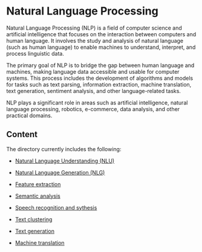 # Natural Language Processing

Natural Language Processing (NLP) is a field of computer science and artificial intelligence that focuses on the interaction between computers and human language. It involves the study and analysis of natural language (such as human language) to enable machines to understand, interpret, and process linguistic data.

The primary goal of NLP is to bridge the gap between human language and machines, making language data accessible and usable for computer systems. This process includes the development of algorithms and models for tasks such as text parsing, information extraction, machine translation, text generation, sentiment analysis, and other language-related tasks.

NLP plays a significant role in areas such as artificial intelligence, natural language processing, robotics, e-commerce, data analysis, and other practical domains.

## Content
The directory currently includes the following:

- [Natural Language Understanding (NLU)](./01_Natural%20language%20understanding/README.md)

- [Natural Language Generation (NLG)](./01_Natural%20language%20understanding/README.md)
- [Feature extraction](./02_Feature%20extraction/README.md)
- [Semantic analysis](./03_Sentiment%20analysis/README.md)
- [Speech recognition and sythesis](./04_Speech%20recognition%20and%20synthesis/README.md)
- [Text clustering](./05_Text%20clustering/README.md)
- [Text generation](./06_Text%20generation/README.md)
- [Machine translation](./07_Machine%20translation/README.md)